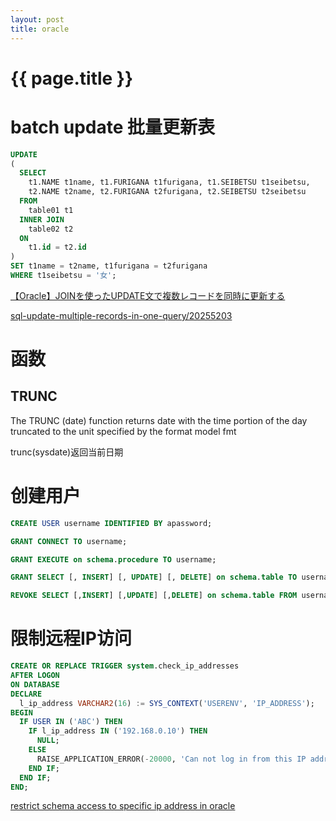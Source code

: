 ```yaml
---
layout: post
title: oracle
---
```

{{ page.title }}
================

# batch update 批量更新表

```sql
UPDATE
(
  SELECT 
    t1.NAME t1name, t1.FURIGANA t1furigana, t1.SEIBETSU t1seibetsu,
    t2.NAME t2name, t2.FURIGANA t2furigana, t2.SEIBETSU t2seibetsu
  FROM
    table01 t1
  INNER JOIN 
    table02 t2
  ON 
    t1.id = t2.id
)
SET t1name = t2name, t1furigana = t2furigana
WHERE t1seibetsu = '女';
```

[【Oracle】JOINを使ったUPDATE文で複数レコードを同時に更新する](http://replication.hatenablog.com/entry/2014/09/16/103000)

[sql-update-multiple-records-in-one-query/20255203](https://stackoverflow.com/questions/20255138/sql-update-multiple-records-in-one-query/20255203)

# 函数

## TRUNC

The TRUNC (date) function returns date with the time portion of the day truncated to the unit specified by the format model fmt

trunc(sysdate)返回当前日期

# 创建用户

```sql
CREATE USER username IDENTIFIED BY apassword;

GRANT CONNECT TO username;

GRANT EXECUTE on schema.procedure TO username;

GRANT SELECT [, INSERT] [, UPDATE] [, DELETE] on schema.table TO username; -- 授权

REVOKE SELECT [,INSERT] [,UPDATE] [,DELETE] on schema.table FROM username; -- 收回权限
```

# 限制远程IP访问

```sql
CREATE OR REPLACE TRIGGER system.check_ip_addresses 
AFTER LOGON 
ON DATABASE
DECLARE 
  l_ip_address VARCHAR2(16) := SYS_CONTEXT('USERENV', 'IP_ADDRESS'); 
BEGIN 
  IF USER IN ('ABC') THEN
    IF l_ip_address IN ('192.168.0.10') THEN
      NULL;
    ELSE
      RAISE_APPLICATION_ERROR(-20000, 'Can not log in from this IP address (' || l_ip_address || ')');
    END IF;
  END IF;
END; 
```

[restrict schema access to specific ip address in oracle](https://stackoverflow.com/questions/20780130/restrict-schema-access-to-specific-ip-address-in-oracle)
